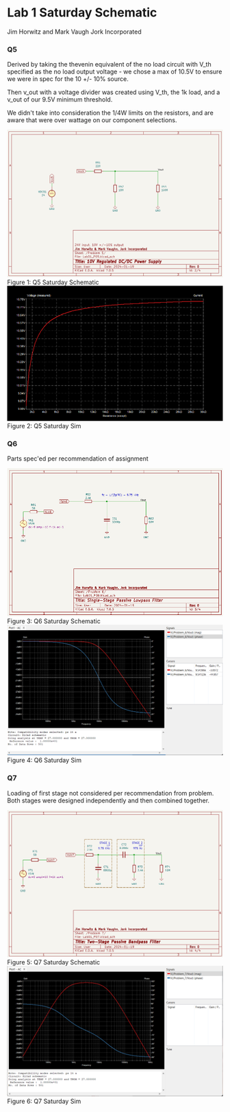 # Lab 1 Saturday Schematic
Jim Horwitz and Mark Vaugh
Jork Incorporated

### Q5
Derived by taking the thevenin equivalent of the no load circuit with V_th specified as the no load output voltage - we chose a max of 10.5V to ensure we were in spec for the 10 +/- 10% source.

Then v_out with a voltage divider was created using V_th, the 1k load, and a v_out of our 9.5V minimum threshold.

We didn't take into consideration the 1/4W limits on the resistors, and are aware that were over wattage on our component selections.

![](img/Lab01_P05_SaturdaySchema.png)
Figure 1: Q5 Saturday Schematic
![](img/Lab01_P05_SaturdaySim.png)
Figure 2: Q5 Saturday Sim

### Q6
Parts spec'ed per recommendation of assignment

![](img/Lab01_P06_SaturdaySchema.png)
Figure 3: Q6 Saturday Schematic
![](img/Lab01_P06_SaturdaySim.png)
Figure 4: Q6 Saturday Sim



### Q7
Loading of first stage not considered per recommendation from problem. Both stages were designed independently and then combined together.

![](img/Lab01_P07_SaturdaySchema.png)
Figure 5: Q7 Saturday Schematic
![](img/Lab01_P07_SaturdaySim.png)
Figure 6: Q7 Saturday Sim

